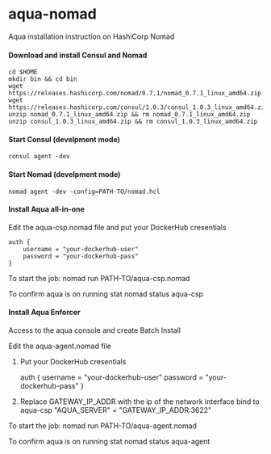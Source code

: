 # aqua-nomad
Aqua installation instruction on HashiCorp Nomad

#### Download and install Consul and Nomad
	cd $HOME
	mkdir bin && cd bin
	wget https://releases.hashicorp.com/nomad/0.7.1/nomad_0.7.1_linux_amd64.zip
	wget https://releases.hashicorp.com/consul/1.0.3/consul_1.0.3_linux_amd64.zip
	unzip nomad_0.7.1_linux_amd64.zip && rm nomad_0.7.1_linux_amd64.zip
	unzip consul_1.0.3_linux_amd64.zip && rm consul_1.0.3_linux_amd64.zip

#### Start Consul (develpment mode)
	consul agent -dev

#### Start Nomad (develpment mode)
	nomad agent -dev -config=PATH-TO/nomad.hcl


#### Install Aqua all-in-one

Edit the aqua-csp.nomad file and put your DockerHub cresentials

	auth {
		username = "your-dockerhub-user"
		password = "your-dockerhub-pass"
	}

To start the job:
	nomad run PATH-TO/aqua-csp.nomad

To confirm aqua is on running stat
	nomad status aqua-csp

#### Install Aqua Enforcer

Access to the aqua console and create Batch Install

Edit the aqua-agent.nomad file
1. Put your DockerHub cresentials

	auth {
		username = "your-dockerhub-user"
		password = "your-dockerhub-pass"
	}

2. Replace GATEWAY_IP_ADDR with the ip of the network interface bind to aqua-csp
	"AQUA_SERVER" = "GATEWAY_IP_ADDR:3622"

To start the job:
	nomad run PATH-TO/aqua-agent.nomad

To confirm aqua is on running stat
	nomad status aqua-agent


